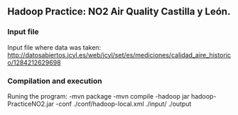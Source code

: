 ## Hadoop Practice: NO2 Air Quality Castilla y León.

### Input file
Input file where data was taken: http://datosabiertos.jcyl.es/web/jcyl/set/es/mediciones/calidad_aire_historico/1284212629698

### Compilation and execution
Runing the program: 
  -mvn package
  -mvn compile
  -hadoop jar hadoop-PracticeNO2.jar -conf ./conf/hadoop-local.xml ./input/ ./output
